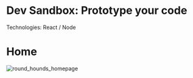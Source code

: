 # Dev Sandbox: Prototype your code

Technologies: React / Node <br>

# Home 
![round_hounds_homepage](frontend/public/images/dev_sandbox_gif.gif)
